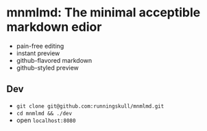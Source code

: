 # mnmlmd: The minimal acceptible markdown edior

- pain-free editing
- instant preview
- github-flavored markdown
- github-styled preview

## Dev

- `git clone git@github.com:runningskull/mnmlmd.git`
- `cd mnmlmd && ./dev`
- open `localhost:8080`

